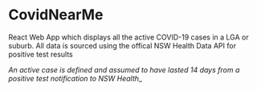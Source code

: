 # CovidNearMe
React Web App which displays all the active COVID-19 cases in a LGA or suburb.
All data is sourced using the offical NSW Health Data API for positive test results

_An active case is defined and assumed to have lasted 14 days from a positive test notification to NSW Health__
